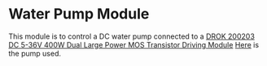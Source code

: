 # Water Pump Module

This module is to control a DC water pump connected to a [DROK 200203 DC 5-36V 400W Dual Large Power MOS Transistor Driving Module](https://www.amazon.com/gp/product/B01J78FX9S/ref=ppx_yo_dt_b_search_asin_title?ie=UTF8&psc=1) [Here](https://www.amazon.com/gp/product/B07DW4WRV8/ref=ppx_yo_dt_b_search_asin_title?ie=UTF8&psc=1) is the pump used.